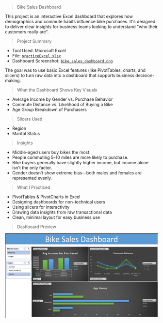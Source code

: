 > Bike Sales Dashboard

This project is an interactive Excel dashboard that explores how demographics and commute habits influence bike purchases. It's designed to deliver clear insights for business teams looking to understand "who their customers really are".

> Project Summary

- Tool Used: Microsoft Excel
- File: [`practiceExcel.xlsx`](./practiceExcel.xlsx)
- Dashboard Screenshot: [`bike_sales_dashboard.png`](./bike_sales_dashboard.png)

The goal was to use basic Excel features (like PivotTables, charts, and slicers) to turn raw data into a dashboard that supports business decision-making.

> What the Dashboard Shows
> Key Visuals

- Average Income by Gender vs. Purchase Behavior
- Commute Distance vs. Likelihood of Buying a Bike
- Age Group Breakdown of Purchasers

> Slicers Used
- Region
- Marital Status

> Insights
- Middle-aged users buy bikes the most.
- People commuting 5–10 miles are more likely to purchase.
- Bike buyers generally have slightly higher income, but income alone isn't the only factor.
- Gender doesn’t show extreme bias—both males and females are represented evenly.

> What I Practiced

- PivotTables & PivotCharts in Excel
- Designing dashboards for non-technical users
- Using slicers for interactivity
- Drawing data insights from raw transactional data
- Clean, minimal layout for easy business use

> Dashboard Preview

![Bike Sales Dashboard](./bike_sales_dashboard.png)

